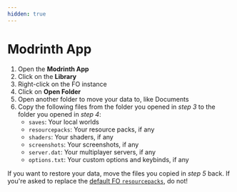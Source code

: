```yaml
---
hidden: true
---
```


# Modrinth App

1. Open the **Modrinth App**
2. Click on the **Library**
3. Right-click on the FO instance
4. Click on **Open Folder**
5. Open another folder to move your data to, like Documents
6. Copy the following files from the folder you opened in _step 3_ to the folder you opened in _step 4_:
   * `saves`: Your local worlds
   * `resourcepacks`: Your resource packs, if any
   * `shaders`: Your shaders, if any
   * `screenshots`: Your screenshots, if any
   * `server.dat`: Your multiplayer servers, if any
   * `options.txt`: Your custom options and keybinds, if any

If you want to restore your data, move the files you copied in _step 5_ back. If you're asked to replace the [default FO `resourcepacks`](../../info/resource-packs.md), do not!
